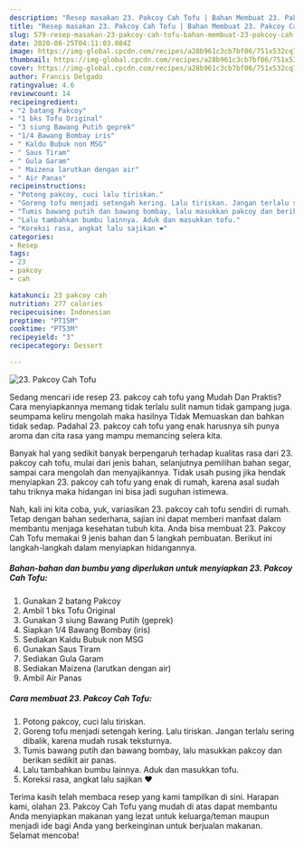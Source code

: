 ```yaml
---
description: "Resep masakan 23. Pakcoy Cah Tofu | Bahan Membuat 23. Pakcoy Cah Tofu Yang Lezat"
title: "Resep masakan 23. Pakcoy Cah Tofu | Bahan Membuat 23. Pakcoy Cah Tofu Yang Lezat"
slug: 579-resep-masakan-23-pakcoy-cah-tofu-bahan-membuat-23-pakcoy-cah-tofu-yang-lezat
date: 2020-08-25T04:11:03.084Z
image: https://img-global.cpcdn.com/recipes/a28b961c3cb7bf06/751x532cq70/23-pakcoy-cah-tofu-foto-resep-utama.jpg
thumbnail: https://img-global.cpcdn.com/recipes/a28b961c3cb7bf06/751x532cq70/23-pakcoy-cah-tofu-foto-resep-utama.jpg
cover: https://img-global.cpcdn.com/recipes/a28b961c3cb7bf06/751x532cq70/23-pakcoy-cah-tofu-foto-resep-utama.jpg
author: Francis Delgado
ratingvalue: 4.6
reviewcount: 14
recipeingredient:
- "2 batang Pakcoy"
- "1 bks Tofu Original"
- "3 siung Bawang Putih geprek"
- "1/4 Bawang Bombay iris"
- " Kaldu Bubuk non MSG"
- " Saus Tiram"
- " Gula Garam"
- " Maizena larutkan dengan air"
- " Air Panas"
recipeinstructions:
- "Potong pakcoy, cuci lalu tiriskan."
- "Goreng tofu menjadi setengah kering. Lalu tiriskan. Jangan terlalu sering dibalik, karena mudah rusak teksturnya."
- "Tumis bawang putih dan bawang bombay, lalu masukkan pakcoy dan berikan sedikit air panas."
- "Lalu tambahkan bumbu lainnya. Aduk dan masukkan tofu."
- "Koreksi rasa, angkat lalu sajikan ❤"
categories:
- Resep
tags:
- 23
- pakcoy
- cah

katakunci: 23 pakcoy cah 
nutrition: 277 calories
recipecuisine: Indonesian
preptime: "PT15M"
cooktime: "PT53M"
recipeyield: "3"
recipecategory: Dessert

---
```



![23. Pakcoy Cah Tofu](https://img-global.cpcdn.com/recipes/a28b961c3cb7bf06/751x532cq70/23-pakcoy-cah-tofu-foto-resep-utama.jpg)

Sedang mencari ide resep 23. pakcoy cah tofu yang Mudah Dan Praktis? Cara menyiapkannya memang tidak terlalu sulit namun tidak gampang juga. seumpama keliru mengolah maka hasilnya Tidak Memuaskan dan bahkan tidak sedap. Padahal 23. pakcoy cah tofu yang enak harusnya sih punya aroma dan cita rasa yang mampu memancing selera kita.

Banyak hal yang sedikit banyak berpengaruh terhadap kualitas rasa dari 23. pakcoy cah tofu, mulai dari jenis bahan, selanjutnya pemilihan bahan segar, sampai cara mengolah dan menyajikannya. Tidak usah pusing jika hendak menyiapkan 23. pakcoy cah tofu yang enak di rumah, karena asal sudah tahu triknya maka hidangan ini bisa jadi suguhan istimewa.




Nah, kali ini kita coba, yuk, variasikan 23. pakcoy cah tofu sendiri di rumah. Tetap dengan bahan sederhana, sajian ini dapat memberi manfaat dalam membantu menjaga kesehatan tubuh kita. Anda bisa membuat 23. Pakcoy Cah Tofu memakai 9 jenis bahan dan 5 langkah pembuatan. Berikut ini langkah-langkah dalam menyiapkan hidangannya.

<!--inarticleads1-->

##### Bahan-bahan dan bumbu yang diperlukan untuk menyiapkan 23. Pakcoy Cah Tofu:

1. Gunakan 2 batang Pakcoy
1. Ambil 1 bks Tofu Original
1. Gunakan 3 siung Bawang Putih (geprek)
1. Siapkan 1/4 Bawang Bombay (iris)
1. Sediakan  Kaldu Bubuk non MSG
1. Gunakan  Saus Tiram
1. Sediakan  Gula Garam
1. Sediakan  Maizena (larutkan dengan air)
1. Ambil  Air Panas




<!--inarticleads2-->

##### Cara membuat 23. Pakcoy Cah Tofu:

1. Potong pakcoy, cuci lalu tiriskan.
1. Goreng tofu menjadi setengah kering. Lalu tiriskan. Jangan terlalu sering dibalik, karena mudah rusak teksturnya.
1. Tumis bawang putih dan bawang bombay, lalu masukkan pakcoy dan berikan sedikit air panas.
1. Lalu tambahkan bumbu lainnya. Aduk dan masukkan tofu.
1. Koreksi rasa, angkat lalu sajikan ❤




Terima kasih telah membaca resep yang kami tampilkan di sini. Harapan kami, olahan 23. Pakcoy Cah Tofu yang mudah di atas dapat membantu Anda menyiapkan makanan yang lezat untuk keluarga/teman maupun menjadi ide bagi Anda yang berkeinginan untuk berjualan makanan. Selamat mencoba!
